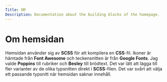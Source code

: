 ```yaml
---
Title: OM
Description: Documentation about the building blocks of the homepage.
---
```


Om hemsidan
==========================

Hemsidan använder sig av __SCSS__ för att kompilera en __CSS__-fil. Ikoner är hämtade från __Font Awesome__ och teckensnitten är från __Google Fonts__. Jag valde __Poppins__ till rubriker och __Besley__ till brödtext. Det var lätt att lägga till fler varianter av de olika typsnitten direkt i __SCSS__-filen. Det var svårt att välja ett passande typsnitt när hemsidan saknar innehåll.
